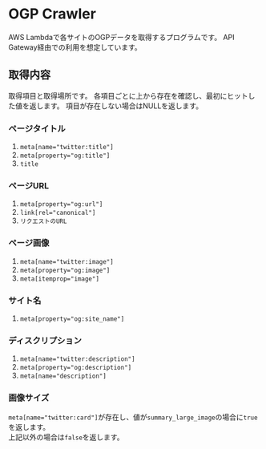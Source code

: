 # OGP Crawler

AWS Lambdaで各サイトのOGPデータを取得するプログラムです。
API Gateway経由での利用を想定しています。

## 取得内容
取得項目と取得場所です。
各項目ごとに上から存在を確認し、最初にヒットした値を返します。
項目が存在しない場合はNULLを返します。

### ページタイトル
1. `meta[name="twitter:title"]`
1. `meta[property="og:title"]`
1. `title`

### ページURL
1. `meta[property="og:url"]`
1. `link[rel="canonical"]`
1. `リクエストのURL`

### ページ画像
1. `meta[name="twitter:image"]`
1. `meta[property="og:image"]`
1. `meta[itemprop="image"]`

### サイト名
1. `meta[property="og:site_name"]`

### ディスクリプション
1. `meta[name="twitter:description"]`
1. `meta[property="og:description"]`
1. `meta[name="description"]`

### 画像サイズ
`meta[name="twitter:card"]`が存在し、値が`summary_large_image`の場合に`true`を返します。  
上記以外の場合は`false`を返します。
